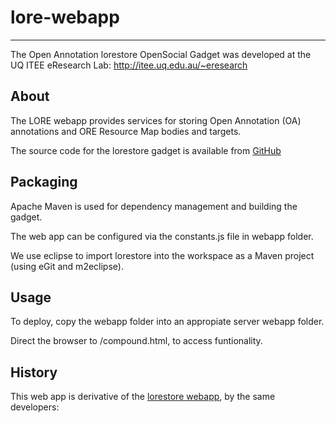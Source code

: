 # lore-webapp
---

The Open Annotation lorestore OpenSocial Gadget was developed at the UQ ITEE eResearch Lab: http://itee.uq.edu.au/~eresearch

## About

The LORE webapp provides services for storing Open Annotation (OA) annotations and ORE Resource Map bodies and targets.

The source code for the lorestore gadget is available from [GitHub](https://github.com/uqsmcnau/lore-webapp/)

## Packaging

Apache Maven is used for dependency management and building the gadget. 

The web app can be configured via the constants.js file in webapp folder.

We use eclipse to import lorestore into the workspace as a Maven project (using eGit and m2eclipse). 

## Usage

To deploy, copy the webapp folder into an appropiate server webapp folder. 

Direct the browser to /compound.html, to access funtionality.

## History

This web app is derivative of the [lorestore webapp](https://github.com/uq-eresearch/lorestore), by the same developers:

